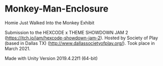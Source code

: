 # Monkey-Man-Enclosure
Homie Just Walked Into the Monkey Exhibit

Submission to the HEXCODE x THEME SHOWDOWN JAM 2 (https://itch.io/jam/hexcode-showdown-jam-2). Hosted by Society of Play (based in Dallas TX) (http://www.dallassocietyofplay.org/). Took place in March 2021. 

Made with Unity Version 2019.4.22f1 (64-bit)
